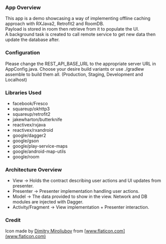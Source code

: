 ### App Overview
This app is a demo showcasing a way of implementing offline caching approach with RXJava2, Retrofit2 and RoomDB. <br />
Payload is stored in room then retrieve from it to populate the UI. <br />
A background task is created to call remote service to get new data then update the database after.

### Configuration
Please change the REST_API_BASE_URL to the appropriate server URL in AppConfig.java.
Choose your desire build variants or use ./gradlew assemble to build them all. (Production, Staging, Development and Localhost)

### Libraries Used
* facebook/Fresco
* squareup/okhttp3
* squareup/retrofit2
* jakewharton/butterknife
* reactivex/rxjava
* reactivex/rxandroid
* google/dagger2
* google/gson
* google/play-service-maps
* google/android-map-utils
* google/room

### Architecture Overview
* View -> Holds the contract describing user actions and UI updates from presenter.
* Presenter -> Presenter implementation handling user actions.
* Model -> The data provided to show in the view. Network and DB modules are injected with Dagger.
* Activity/Fragment -> View implementation + Presenter interaction.

### Credit
Icon made by [Dimitry Miroliubov](https://www.flaticon.com/authors/dimitry-miroliubov) from [www.flaticon.com](www.flaticon.com)
